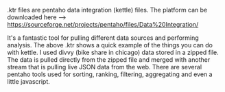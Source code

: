 .ktr files are pentaho data integration (kettle) files. The platform can be downloaded here --> 
https://sourceforge.net/projects/pentaho/files/Data%20Integration/

It's a fantastic tool for pulling different data sources and performing analysis. The above .ktr shows a quick example of the things you can do with kettle. I used divvy (bike share in chicago) data stored in a zipped file. The data is pulled directly from the zipped file and merged with another stream that is pulling live JSON data from the web. There are several pentaho tools used for sorting, ranking, filtering, aggregating and even a little javascript. 
